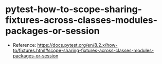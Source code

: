 # pytest-how-to-scope-sharing-fixtures-across-classes-modules-packages-or-session

- Reference: https://docs.pytest.org/en/8.2.x/how-to/fixtures.html#scope-sharing-fixtures-across-classes-modules-packages-or-session
